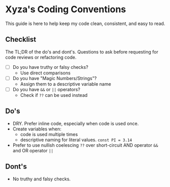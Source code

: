 # Xyza's Coding Conventions

This guide is here to help keep my code clean, consistent, and easy to read.

## Checklist

The TL;DR of the do's and dont's. Questions to ask before requesting for code reviews or refactoring code.

- [ ] Do you have truthy or falsy checks?
    - Use direct comparisons 
- [ ] Do you have "Magic Numbers/Strings"?
    - Assign them to a descriptive variable name
- [ ] Do you have `&&` or `||` operators? 
    - Check if `??` can be used instead

## Do's

- DRY. Prefer inline code, especially when code is used once.
- Create variables when:
    - code is used multiple times
    - descriptive naming for literal values. `const PI = 3.14`
- Prefer to use nullish coelescing `??` over short-circuit AND operator `&&` and OR operator `||` 

## Dont's

- No truthy and falsy checks.